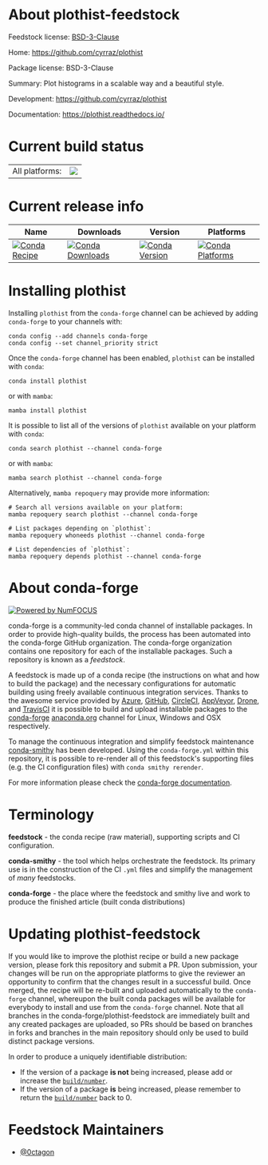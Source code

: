 About plothist-feedstock
========================

Feedstock license: [BSD-3-Clause](https://github.com/conda-forge/plothist-feedstock/blob/main/LICENSE.txt)

Home: https://github.com/cyrraz/plothist

Package license: BSD-3-Clause

Summary: Plot histograms in a scalable way and a beautiful style.

Development: https://github.com/cyrraz/plothist

Documentation: https://plothist.readthedocs.io/

Current build status
====================


<table><tr><td>All platforms:</td>
    <td>
      <a href="https://dev.azure.com/conda-forge/feedstock-builds/_build/latest?definitionId=23229&branchName=main">
        <img src="https://dev.azure.com/conda-forge/feedstock-builds/_apis/build/status/plothist-feedstock?branchName=main">
      </a>
    </td>
  </tr>
</table>

Current release info
====================

| Name | Downloads | Version | Platforms |
| --- | --- | --- | --- |
| [![Conda Recipe](https://img.shields.io/badge/recipe-plothist-green.svg)](https://anaconda.org/conda-forge/plothist) | [![Conda Downloads](https://img.shields.io/conda/dn/conda-forge/plothist.svg)](https://anaconda.org/conda-forge/plothist) | [![Conda Version](https://img.shields.io/conda/vn/conda-forge/plothist.svg)](https://anaconda.org/conda-forge/plothist) | [![Conda Platforms](https://img.shields.io/conda/pn/conda-forge/plothist.svg)](https://anaconda.org/conda-forge/plothist) |

Installing plothist
===================

Installing `plothist` from the `conda-forge` channel can be achieved by adding `conda-forge` to your channels with:

```
conda config --add channels conda-forge
conda config --set channel_priority strict
```

Once the `conda-forge` channel has been enabled, `plothist` can be installed with `conda`:

```
conda install plothist
```

or with `mamba`:

```
mamba install plothist
```

It is possible to list all of the versions of `plothist` available on your platform with `conda`:

```
conda search plothist --channel conda-forge
```

or with `mamba`:

```
mamba search plothist --channel conda-forge
```

Alternatively, `mamba repoquery` may provide more information:

```
# Search all versions available on your platform:
mamba repoquery search plothist --channel conda-forge

# List packages depending on `plothist`:
mamba repoquery whoneeds plothist --channel conda-forge

# List dependencies of `plothist`:
mamba repoquery depends plothist --channel conda-forge
```


About conda-forge
=================

[![Powered by
NumFOCUS](https://img.shields.io/badge/powered%20by-NumFOCUS-orange.svg?style=flat&colorA=E1523D&colorB=007D8A)](https://numfocus.org)

conda-forge is a community-led conda channel of installable packages.
In order to provide high-quality builds, the process has been automated into the
conda-forge GitHub organization. The conda-forge organization contains one repository
for each of the installable packages. Such a repository is known as a *feedstock*.

A feedstock is made up of a conda recipe (the instructions on what and how to build
the package) and the necessary configurations for automatic building using freely
available continuous integration services. Thanks to the awesome service provided by
[Azure](https://azure.microsoft.com/en-us/services/devops/), [GitHub](https://github.com/),
[CircleCI](https://circleci.com/), [AppVeyor](https://www.appveyor.com/),
[Drone](https://cloud.drone.io/welcome), and [TravisCI](https://travis-ci.com/)
it is possible to build and upload installable packages to the
[conda-forge](https://anaconda.org/conda-forge) [anaconda.org](https://anaconda.org/)
channel for Linux, Windows and OSX respectively.

To manage the continuous integration and simplify feedstock maintenance
[conda-smithy](https://github.com/conda-forge/conda-smithy) has been developed.
Using the ``conda-forge.yml`` within this repository, it is possible to re-render all of
this feedstock's supporting files (e.g. the CI configuration files) with ``conda smithy rerender``.

For more information please check the [conda-forge documentation](https://conda-forge.org/docs/).

Terminology
===========

**feedstock** - the conda recipe (raw material), supporting scripts and CI configuration.

**conda-smithy** - the tool which helps orchestrate the feedstock.
                   Its primary use is in the construction of the CI ``.yml`` files
                   and simplify the management of *many* feedstocks.

**conda-forge** - the place where the feedstock and smithy live and work to
                  produce the finished article (built conda distributions)


Updating plothist-feedstock
===========================

If you would like to improve the plothist recipe or build a new
package version, please fork this repository and submit a PR. Upon submission,
your changes will be run on the appropriate platforms to give the reviewer an
opportunity to confirm that the changes result in a successful build. Once
merged, the recipe will be re-built and uploaded automatically to the
`conda-forge` channel, whereupon the built conda packages will be available for
everybody to install and use from the `conda-forge` channel.
Note that all branches in the conda-forge/plothist-feedstock are
immediately built and any created packages are uploaded, so PRs should be based
on branches in forks and branches in the main repository should only be used to
build distinct package versions.

In order to produce a uniquely identifiable distribution:
 * If the version of a package **is not** being increased, please add or increase
   the [``build/number``](https://docs.conda.io/projects/conda-build/en/latest/resources/define-metadata.html#build-number-and-string).
 * If the version of a package **is** being increased, please remember to return
   the [``build/number``](https://docs.conda.io/projects/conda-build/en/latest/resources/define-metadata.html#build-number-and-string)
   back to 0.

Feedstock Maintainers
=====================

* [@0ctagon](https://github.com/0ctagon/)

